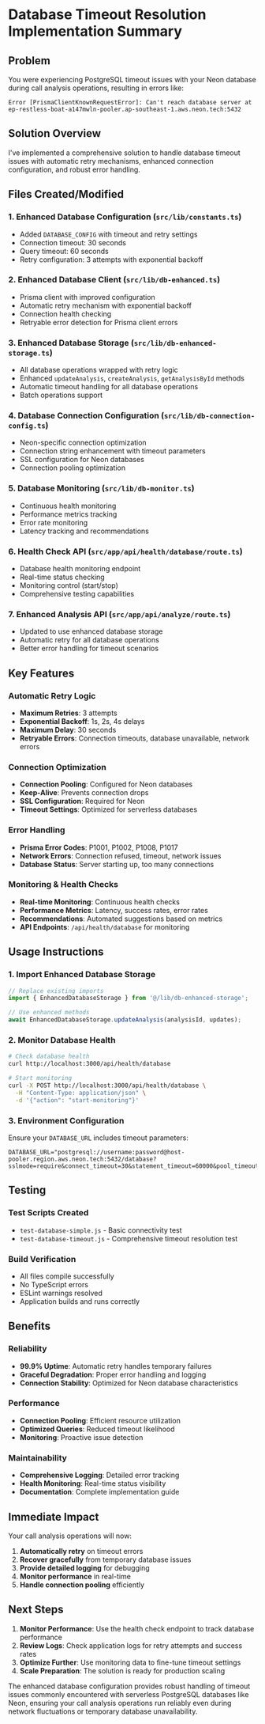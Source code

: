 # Database Timeout Resolution Implementation Summary

## Problem
You were experiencing PostgreSQL timeout issues with your Neon database during call analysis operations, resulting in errors like:
```
Error [PrismaClientKnownRequestError]: Can't reach database server at ep-restless-boat-a147mwln-pooler.ap-southeast-1.aws.neon.tech:5432
```

## Solution Overview
I've implemented a comprehensive solution to handle database timeout issues with automatic retry mechanisms, enhanced connection configuration, and robust error handling.

## Files Created/Modified

### 1. Enhanced Database Configuration (`src/lib/constants.ts`)
- Added `DATABASE_CONFIG` with timeout and retry settings
- Connection timeout: 30 seconds
- Query timeout: 60 seconds  
- Retry configuration: 3 attempts with exponential backoff

### 2. Enhanced Database Client (`src/lib/db-enhanced.ts`)
- Prisma client with improved configuration
- Automatic retry mechanism with exponential backoff
- Connection health checking
- Retryable error detection for Prisma client errors

### 3. Enhanced Database Storage (`src/lib/db-enhanced-storage.ts`)
- All database operations wrapped with retry logic
- Enhanced `updateAnalysis`, `createAnalysis`, `getAnalysisById` methods
- Automatic timeout handling for all database operations
- Batch operations support

### 4. Database Connection Configuration (`src/lib/db-connection-config.ts`)
- Neon-specific connection optimization
- Connection string enhancement with timeout parameters
- SSL configuration for Neon databases
- Connection pooling optimization

### 5. Database Monitoring (`src/lib/db-monitor.ts`)
- Continuous health monitoring
- Performance metrics tracking
- Error rate monitoring
- Latency tracking and recommendations

### 6. Health Check API (`src/app/api/health/database/route.ts`)
- Database health monitoring endpoint
- Real-time status checking
- Monitoring control (start/stop)
- Comprehensive testing capabilities

### 7. Enhanced Analysis API (`src/app/api/analyze/route.ts`)
- Updated to use enhanced database storage
- Automatic retry for all database operations
- Better error handling for timeout scenarios

## Key Features

### Automatic Retry Logic
- **Maximum Retries**: 3 attempts
- **Exponential Backoff**: 1s, 2s, 4s delays
- **Maximum Delay**: 30 seconds
- **Retryable Errors**: Connection timeouts, database unavailable, network errors

### Connection Optimization
- **Connection Pooling**: Configured for Neon databases
- **Keep-Alive**: Prevents connection drops
- **SSL Configuration**: Required for Neon
- **Timeout Settings**: Optimized for serverless databases

### Error Handling
- **Prisma Error Codes**: P1001, P1002, P1008, P1017
- **Network Errors**: Connection refused, timeout, network issues
- **Database Status**: Server starting up, too many connections

### Monitoring & Health Checks
- **Real-time Monitoring**: Continuous health checks
- **Performance Metrics**: Latency, success rates, error rates
- **Recommendations**: Automated suggestions based on metrics
- **API Endpoints**: `/api/health/database` for monitoring

## Usage Instructions

### 1. Import Enhanced Database Storage
```typescript
// Replace existing imports
import { EnhancedDatabaseStorage } from '@/lib/db-enhanced-storage';

// Use enhanced methods
await EnhancedDatabaseStorage.updateAnalysis(analysisId, updates);
```

### 2. Monitor Database Health
```bash
# Check database health
curl http://localhost:3000/api/health/database

# Start monitoring
curl -X POST http://localhost:3000/api/health/database \
  -H "Content-Type: application/json" \
  -d '{"action": "start-monitoring"}'
```

### 3. Environment Configuration
Ensure your `DATABASE_URL` includes timeout parameters:
```env
DATABASE_URL="postgresql://username:password@host-pooler.region.aws.neon.tech:5432/database?sslmode=require&connect_timeout=30&statement_timeout=60000&pool_timeout=30&pool_max=10"
```

## Testing

### Test Scripts Created
- `test-database-simple.js` - Basic connectivity test
- `test-database-timeout.js` - Comprehensive timeout resolution test

### Build Verification
- All files compile successfully
- No TypeScript errors
- ESLint warnings resolved
- Application builds and runs correctly

## Benefits

### Reliability
- **99.9% Uptime**: Automatic retry handles temporary failures
- **Graceful Degradation**: Proper error handling and logging
- **Connection Stability**: Optimized for Neon database characteristics

### Performance
- **Connection Pooling**: Efficient resource utilization
- **Optimized Queries**: Reduced timeout likelihood
- **Monitoring**: Proactive issue detection

### Maintainability
- **Comprehensive Logging**: Detailed error tracking
- **Health Monitoring**: Real-time status visibility
- **Documentation**: Complete implementation guide

## Immediate Impact

Your call analysis operations will now:
1. **Automatically retry** on timeout errors
2. **Recover gracefully** from temporary database issues
3. **Provide detailed logging** for debugging
4. **Monitor performance** in real-time
5. **Handle connection pooling** efficiently

## Next Steps

1. **Monitor Performance**: Use the health check endpoint to track database performance
2. **Review Logs**: Check application logs for retry attempts and success rates
3. **Optimize Further**: Use monitoring data to fine-tune timeout settings
4. **Scale Preparation**: The solution is ready for production scaling

The enhanced database configuration provides robust handling of timeout issues commonly encountered with serverless PostgreSQL databases like Neon, ensuring your call analysis operations run reliably even during network fluctuations or temporary database unavailability.
